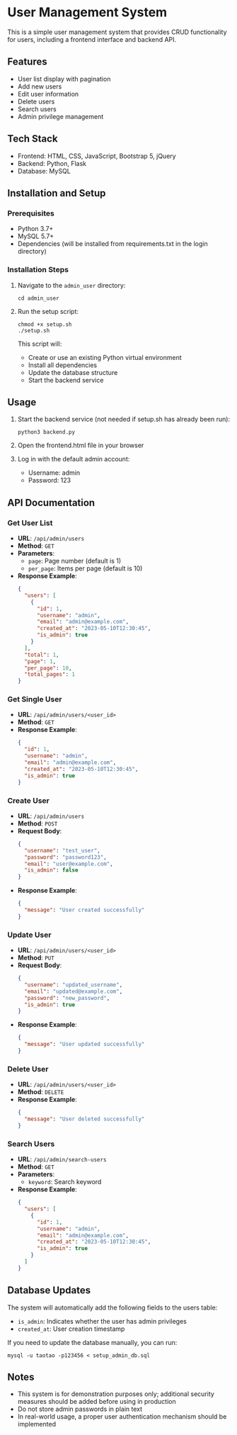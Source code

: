 # User Management System

This is a simple user management system that provides CRUD functionality for users, including a frontend interface and backend API.

## Features

- User list display with pagination
- Add new users
- Edit user information
- Delete users
- Search users
- Admin privilege management

## Tech Stack

- Frontend: HTML, CSS, JavaScript, Bootstrap 5, jQuery
- Backend: Python, Flask
- Database: MySQL

## Installation and Setup

### Prerequisites

- Python 3.7+
- MySQL 5.7+
- Dependencies (will be installed from requirements.txt in the login directory)

### Installation Steps

1. Navigate to the `admin_user` directory:
   ```
   cd admin_user
   ```

2. Run the setup script:
   ```
   chmod +x setup.sh
   ./setup.sh
   ```

   This script will:
   - Create or use an existing Python virtual environment
   - Install all dependencies
   - Update the database structure
   - Start the backend service

## Usage

1. Start the backend service (not needed if setup.sh has already been run):
   ```
   python3 backend.py
   ```

2. Open the frontend.html file in your browser

3. Log in with the default admin account:
   - Username: admin
   - Password: 123

## API Documentation

### Get User List

- **URL**: `/api/admin/users`
- **Method**: `GET`
- **Parameters**:
  - `page`: Page number (default is 1)
  - `per_page`: Items per page (default is 10)
- **Response Example**:
  ```json
  {
    "users": [
      {
        "id": 1,
        "username": "admin",
        "email": "admin@example.com",
        "created_at": "2023-05-10T12:30:45",
        "is_admin": true
      }
    ],
    "total": 1,
    "page": 1,
    "per_page": 10,
    "total_pages": 1
  }
  ```

### Get Single User

- **URL**: `/api/admin/users/<user_id>`
- **Method**: `GET`
- **Response Example**:
  ```json
  {
    "id": 1,
    "username": "admin",
    "email": "admin@example.com",
    "created_at": "2023-05-10T12:30:45",
    "is_admin": true
  }
  ```

### Create User

- **URL**: `/api/admin/users`
- **Method**: `POST`
- **Request Body**:
  ```json
  {
    "username": "test_user",
    "password": "password123",
    "email": "user@example.com",
    "is_admin": false
  }
  ```
- **Response Example**:
  ```json
  {
    "message": "User created successfully"
  }
  ```

### Update User

- **URL**: `/api/admin/users/<user_id>`
- **Method**: `PUT`
- **Request Body**:
  ```json
  {
    "username": "updated_username",
    "email": "updated@example.com",
    "password": "new_password",
    "is_admin": true
  }
  ```
- **Response Example**:
  ```json
  {
    "message": "User updated successfully"
  }
  ```

### Delete User

- **URL**: `/api/admin/users/<user_id>`
- **Method**: `DELETE`
- **Response Example**:
  ```json
  {
    "message": "User deleted successfully"
  }
  ```

### Search Users

- **URL**: `/api/admin/search-users`
- **Method**: `GET`
- **Parameters**:
  - `keyword`: Search keyword
- **Response Example**:
  ```json
  {
    "users": [
      {
        "id": 1,
        "username": "admin",
        "email": "admin@example.com",
        "created_at": "2023-05-10T12:30:45",
        "is_admin": true
      }
    ]
  }
  ```

## Database Updates

The system will automatically add the following fields to the users table:
- `is_admin`: Indicates whether the user has admin privileges
- `created_at`: User creation timestamp

If you need to update the database manually, you can run:
```
mysql -u taotao -p123456 < setup_admin_db.sql
```

## Notes

- This system is for demonstration purposes only; additional security measures should be added before using in production
- Do not store admin passwords in plain text
- In real-world usage, a proper user authentication mechanism should be implemented 